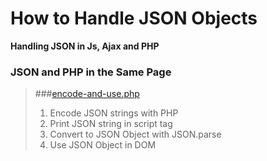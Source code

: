 How to Handle JSON Objects       
==========================      

**Handling JSON in Js, Ajax and PHP**  

  
### JSON and PHP in the Same Page
> ###[encode-and-use.php ](https://github.com/miguel-velazkez/JSON-Playground/blob/master/encode-and-use/)
> 1. Encode JSON strings with PHP
> 2. Print JSON string in script tag
> 3. Convert to JSON Object with JSON.parse
> 4. Use JSON Object in DOM